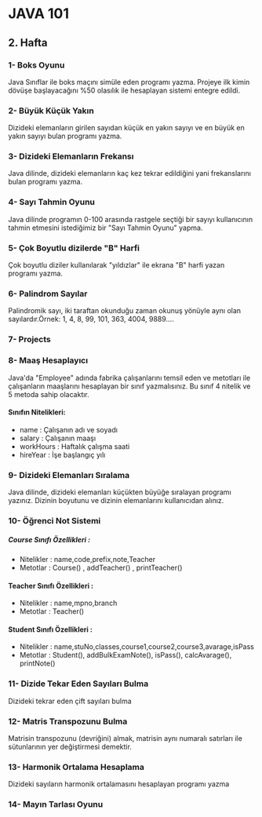 # JAVA 101
## 2. Hafta
### 1- Boks Oyunu
Java Sınıflar ile boks maçını simüle eden programı yazma. Projeye ilk kimin dövüşe başlayacağını %50 olasılık ile hesaplayan sistemi entegre edildi.
### 2- Büyük Küçük Yakın
Dizideki elemanların girilen sayıdan küçük en yakın sayıyı ve en büyük en yakın sayıyı bulan programı yazma.
### 3- Dizideki Elemanların Frekansı
Java dilinde, dizideki elemanların kaç kez tekrar edildiğini yani frekanslarını bulan programı yazma.
### 4- Sayı Tahmin Oyunu 
Java dilinde programın 0-100 arasında rastgele seçtiği bir sayıyı kullanıcının tahmin etmesini istediğimiz bir "Sayı Tahmin Oyunu" yapma.
### 5- Çok Boyutlu dizilerde "B" Harfi
Çok boyutlu diziler kullanılarak "yıldızlar" ile ekrana "B" harfi yazan programı yazma.
### 6- Palindrom Sayılar
Palindromik sayı, iki taraftan okunduğu zaman okunuş yönüyle aynı olan sayılardır.Örnek: 1, 4, 8, 99, 101, 363, 4004, 9889....
### 7- Projects
### 8- Maaş Hesaplayıcı
Java'da "Employee" adında fabrika çalışanlarını temsil eden ve metotları ile çalışanların maaşlarını hesaplayan bir sınıf yazmalısınız. Bu sınıf 4 nitelik ve 5 metoda sahip olacaktır.
#### Sınıfın Nitelikleri:
* name : Çalışanın adı ve soyadı
* salary : Çalışanın maaşı
* workHours : Haftalık çalışma saati
* hireYear : İşe başlangıç yılı
### 9- Dizideki Elemanları Sıralama
Java dilinde, dizideki elemanları küçükten büyüğe sıralayan programı yazınız. Dizinin boyutunu ve dizinin elemanlarını kullanıcıdan alınız.
### 10- Öğrenci Not Sistemi 
##### Course Sınıfı Özellikleri :
* Nitelikler : name,code,prefix,note,Teacher
* Metotlar : Course() , addTeacher() , printTeacher()
#### Teacher Sınıfı Özellikleri :
* Nitelikler : name,mpno,branch
* Metotlar : Teacher()
#### Student Sınıfı Özellikleri :
* Nitelikler : name,stuNo,classes,course1,course2,course3,avarage,isPass
* Metotlar : Student(), addBulkExamNote(), isPass(), calcAvarage(), printNote()
### 11- Dizide Tekar Eden Sayıları Bulma
Dizideki tekrar eden çift sayıları bulma
### 12- Matris Transpozunu Bulma
Matrisin transpozunu (devriğini) almak, matrisin aynı numaralı satırları ile sütunlarının yer değiştirmesi demektir. 
### 13- Harmonik Ortalama Hesaplama
Dizideki sayıların harmonik ortalamasını hesaplayan programı yazma
### 14- Mayın Tarlası Oyunu 
